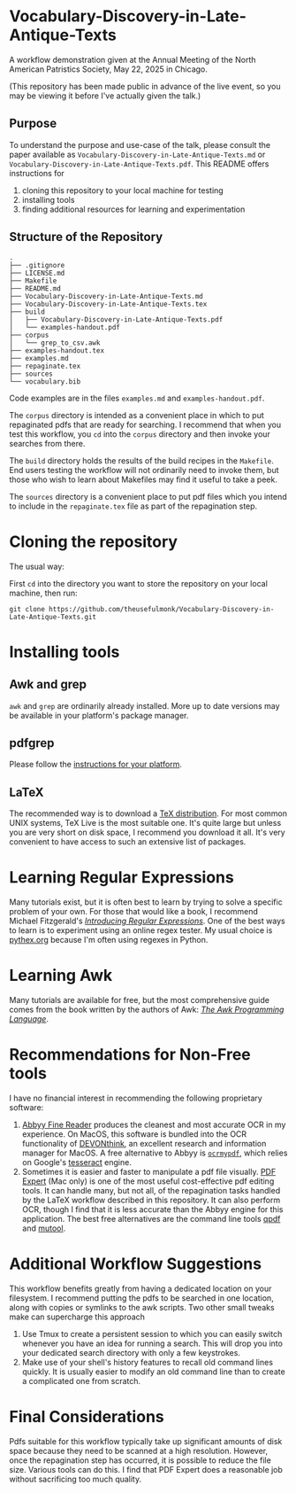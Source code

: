 # Vocabulary-Discovery-in-Late-Antique-Texts

A workflow demonstration given at the Annual Meeting of the North
American Patristics Society, May 22, 2025 in Chicago.

(This repository has been made public in advance of the live event, so
you may be viewing it before I've actually given the talk.)

## Purpose

To understand the purpose and use-case of the talk, please consult the paper
available as `Vocabulary-Discovery-in-Late-Antique-Texts.md` or 
`Vocabulary-Discovery-in-Late-Antique-Texts.pdf`. This README offers
instructions for

1. cloning this repository to your local machine for testing
2. installing tools
3. finding additional resources for learning and experimentation

## Structure of the Repository
```
.
├── .gitignore
├── LICENSE.md
├── Makefile
├── README.md
├── Vocabulary-Discovery-in-Late-Antique-Texts.md
├── Vocabulary-Discovery-in-Late-Antique-Texts.tex
├── build
│   ├── Vocabulary-Discovery-in-Late-Antique-Texts.pdf
│   └── examples-handout.pdf
├── corpus
│   └── grep_to_csv.awk
├── examples-handout.tex
├── examples.md
├── repaginate.tex
├── sources
└── vocabulary.bib
```

Code examples are in the files `examples.md` and
`examples-handout.pdf`.

The `corpus` directory is intended as a convenient place in which to
put repaginated pdfs that are ready for searching. I recommend that
when you test this workflow, you `cd` into the `corpus` directory and
then invoke your searches from there.

The `build` directory holds the results of the build recipes in the
`Makefile`. End users testing the workflow will not ordinarily need to
invoke them, but those who wish to learn about Makefiles may find it
useful to take a peek.

The `sources` directory is a convenient place to put pdf files which
you intend to include in the `repaginate.tex` file as part of the
repagination step.

# Cloning the repository

The usual way: 

First `cd` into the directory you want to store the repository on your
local machine, then run:

```
git clone https://github.com/theusefulmonk/Vocabulary-Discovery-in-Late-Antique-Texts.git
```

# Installing tools

## Awk and grep

`awk` and `grep` are ordinarily already installed. More up to date
versions may be available in your platform's package manager.

## pdfgrep

Please follow the [instructions for your platform](https://pdfgrep.org/download.html).

## LaTeX

The recommended way is to download a [TeX distribution](https://www.latex-project.org/get/). For most common
UNIX systems, TeX Live is the most suitable one. It's quite large but
unless you are very short on disk space, I recommend you download it
all. It's very convenient to have access to such an extensive list of
packages.

# Learning Regular Expressions

Many tutorials exist, but it is often best to learn by trying to solve
a specific problem of your own. For those that would like a book, I
recommend Michael Fitzgerald's [*Introducing Regular Expressions*](https://www.ebooks.com/en-us/book/967690/introducing-regular-expressions/michael-fitzgerald/).
One of the best ways to learn is to experiment using an online regex
tester. My usual choice is [pythex.org](https://pythex.org) because
I'm often using regexes in Python.

# Learning Awk

Many tutorials are available for free, but the most comprehensive
guide comes from the book written by the authors of Awk: [*The Awk Programming Language*](https://www.awk.dev).

# Recommendations for Non-Free tools

I have no financial interest in recommending the following proprietary software:

1. [Abbyy Fine Reader](https://pdf.abbyy.com/pricing/?utm_term=&utm_campaign=(FR)+NA+-+FineReader+-+Perfomance+Max&utm_source=adwords&utm_medium=ppc&hsa_acc=4019964884&hsa_cam=17398710212&hsa_grp=&hsa_ad=&hsa_src=x&hsa_tgt=&hsa_kw=&hsa_mt=&hsa_net=adwords&hsa_ver=3&gad_source=1&gbraid=0AAAAADgaEAU5qqWO9j6kpy_WKRNV0wSrz&gclid=CjwKCAjwwqfABhBcEiwAZJjC3qly-wyQaQn8ObHlGMJZNYJbcbvZ6xRJDJfa-16iISK1F1cfto4GCBoCzSkQAvD_BwE) produces the cleanest and most accurate OCR in my
   experience. On MacOS, this software is bundled into the OCR
   functionality of [DEVONthink](https://www.devontechnologies.com/apps/devonthink), an excellent research and information
   manager for MacOS. A free alternative to Abbyy is [`ocrmypdf`](https://github.com/ocrmypdf/OCRmyPDF), which
   relies on Google's [tesseract](https://github.com/tesseract-ocr/tesseract) engine.
2. Sometimes it is easier and faster to manipulate a pdf file visually. [PDF Expert](https://pdfexpert.com) (Mac only) is one of the most useful cost-effective pdf
   editing tools. It can handle many, but not all, of the
   repagination tasks handled by the LaTeX workflow described in this
   repository. It can also perform OCR, though I find that it
   is less accurate than the Abbyy engine for this application. The
   best free alternatives are the command line tools [qpdf](https://github.com/qpdf/qpdf) and [mutool](https://www.mankier.com/1/mutool).

# Additional Workflow Suggestions

This workflow benefits greatly from having a dedicated location on
your filesystem. I recommend putting the pdfs to be searched in one 
location, along with copies or symlinks to the awk scripts. Two other
small tweaks make can supercharge this approach

1. Use Tmux to create a persistent session to which you can easily
   switch whenever you have an idea for running a search. This will
   drop you into your dedicated search directory with only a few
   keystrokes.
2. Make use of your shell's history features to recall old
   command lines quickly. It is usually easier to modify an old command
   line than to create a complicated one from scratch.

# Final Considerations

Pdfs suitable for this workflow typically take up significant amounts
of disk space because they need to be scanned at a high resolution.
However, once the repagination step has occurred, it is possible to
reduce the file size. Various tools can do this. I find that PDF
Expert does a reasonable job without sacrificing too much quality.
